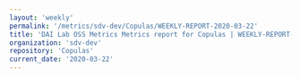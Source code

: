 ```yaml
---
layout: 'weekly'
permalink: '/metrics/sdv-dev/Copulas/WEEKLY-REPORT-2020-03-22'
title: 'DAI Lab OSS Metrics Metrics report for Copulas | WEEKLY-REPORT-2020-03-22'
organization: 'sdv-dev'
repository: 'Copulas'
current_date: '2020-03-22'
---
```

